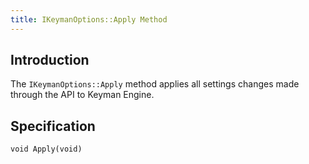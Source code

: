 ```yaml
---
title: IKeymanOptions::Apply Method
---
```


## Introduction

The `IKeymanOptions::Apply` method applies all settings changes made
through the API to Keyman Engine.

## Specification

``` clike
void Apply(void)
```
